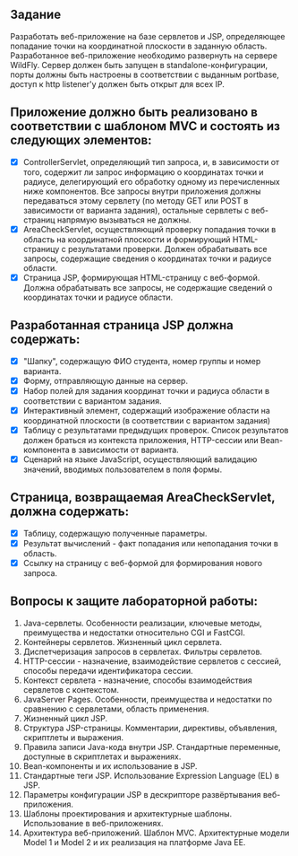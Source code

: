 ## Задание
Разработать веб-приложение на базе сервлетов и JSP, определяющее попадание точки на координатной плоскости в заданную область. 
Разработанное веб-приложение необходимо развернуть на сервере WildFly. Сервер должен быть запущен в standalone-конфигурации, порты должны быть настроены в соответствии с выданным portbase, доступ к http listener'у должен быть открыт для всех IP.

## Приложение должно быть реализовано в соответствии с шаблоном MVC и состоять из следующих элементов:
- [x] ControllerServlet, определяющий тип запроса, и, в зависимости от того, содержит ли запрос информацию о координатах точки и радиусе, делегирующий его обработку одному из перечисленных ниже компонентов. Все запросы внутри приложения должны передаваться этому сервлету (по методу GET или POST в зависимости от варианта задания), остальные сервлеты с веб-страниц напрямую вызываться не должны.
- [x] AreaCheckServlet, осуществляющий проверку попадания точки в область на координатной плоскости и формирующий HTML-страницу с результатами проверки. Должен обрабатывать все запросы, содержащие сведения о координатах точки и радиусе области.
- [x] Страница JSP, формирующая HTML-страницу с веб-формой. Должна обрабатывать все запросы, не содержащие сведений о координатах точки и радиусе области.

## Разработанная страница JSP должна содержать:
- [x] "Шапку", содержащую ФИО студента, номер группы и номер варианта.
- [x] Форму, отправляющую данные на сервер.
- [x] Набор полей для задания координат точки и радиуса области в соответствии с вариантом задания.
- [x] Интерактивный элемент, содержащий изображение области на координатной плоскости (в соответствии с вариантом задания)
- [x] Таблицу с результатами предыдущих проверок. Список результатов должен браться из контекста приложения, HTTP-сессии или Bean-компонента в зависимости от варианта.
- [x] Сценарий на языке JavaScript, осуществляющий валидацию значений, вводимых пользователем в поля формы.

## Страница, возвращаемая AreaCheckServlet, должна содержать:
- [x] Таблицу, содержащую полученные параметры.
- [x] Результат вычислений - факт попадания или непопадания точки в область.
- [x] Ссылку на страницу с веб-формой для формирования нового запроса.

## Вопросы к защите лабораторной работы:
1. Java-сервлеты. Особенности реализации, ключевые методы, преимущества и недостатки относительно CGI и FastCGI.
1. Контейнеры сервлетов. Жизненный цикл сервлета.
1. Диспетчеризация запросов в сервлетах. Фильтры сервлетов.
1. HTTP-сессии - назначение, взаимодействие сервлетов с сессией, способы передачи идентификатора сессии.
1. Контекст сервлета - назначение, способы взаимодействия сервлетов с контекстом.
1. JavaServer Pages. Особенности, преимущества и недостатки по сравнению с сервлетами, область применения.
1. Жизненный цикл JSP.
1. Структура JSP-страницы. Комментарии, директивы, объявления, скриптлеты и выражения.
1. Правила записи Java-кода внутри JSP. Стандартные переменные, доступные в скриптлетах и выражениях.
1. Bean-компоненты и их использование в JSP.
1. Стандартные теги JSP. Использование Expression Language (EL) в JSP.
1. Параметры конфигурации JSP в дескрипторе развёртывания веб-приложения.
1. Шаблоны проектирования и архитектурные шаблоны. Использование в веб-приложениях.
1. Архитектура веб-приложений. Шаблон MVC. Архитектурные модели Model 1 и Model 2 и их реализация на платформе Java EE.
